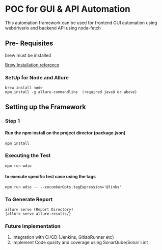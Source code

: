 # POC for GUI & API Automation

This automation framework can be used for frontend GUI automation using webdriverio and backend API using node-fetch

## Pre- Requisites 

brew must be installed 

[Brew Installation reference ](https://brew.sh/)

### SetUp for Node and Allure

```
brew install node
npm install -g allure-commandline  (required java8 or above)
```

## Setting up the Framework

### Step 1
#### Run the npm install on the project director (package.json)
```
npm install
```
### Executing the Test

```
npm run wdio

```
#### to execute specific test case using the tags

```
npm run wdio -- --cucumberOpts.tagExpression='@links' 

```

### To Generate Report

```
allure serve (Report Directory)
{allure serve allure-results/}

```


### Future Implementation

1. Integration with CI/CD {Jenkins, GitlabRunner etc}
2. Implement Code quality and coverage using SonarQube/Sonar Lint






